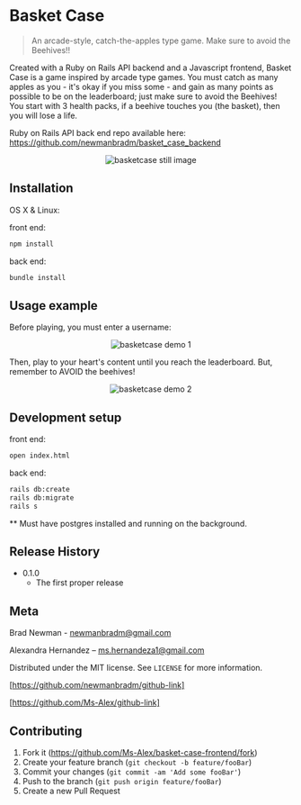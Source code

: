 # Basket Case
> An arcade-style, catch-the-apples type game. Make sure to avoid the Beehives!!

Created with a Ruby on Rails API backend and a Javascript frontend, Basket Case is a game inspired by arcade type games. You must catch as many apples as you - it's okay if you miss some - and gain as many points as possible to be on the leaderboard; just make sure to avoid the Beehives! You start with 3 health packs, if a beehive touches you (the basket), then you will lose a life.

Ruby on Rails API back end repo available here: https://github.com/newmanbradm/basket_case_backend

<p align="center">
  <img src="https://media.giphy.com/media/8FDepbpNfE0ZPxXdjB/giphy.gif" alt="basketcase still image">
</p>

## Installation

OS X & Linux:

front end: 
```sh
npm install
```

back end:
```sh
bundle install
```

## Usage example

Before playing, you must enter a username:

<p align="center">
  <img src="https://media.giphy.com/media/fZYlMl3caJxX9pGXTN/giphy.gif" alt="basketcase demo 1">
</p>


Then, play to your heart's content until you reach the leaderboard. But, remember to AVOID the beehives!

<p align="center">
  <img src="https://media.giphy.com/media/69jtMeDXW7Z2marvz8/giphy.gif" alt="basketcase demo 2">
</p>


## Development setup

front end:
```sh
open index.html
```
back end:
```sh
rails db:create
rails db:migrate
rails s
```

** Must have postgres installed and running on the background.

## Release History

* 0.1.0
    * The first proper release

## Meta

Brad Newman - newmanbradm@gmail.com

Alexandra Hernandez – ms.hernandeza1@gmail.com

Distributed under the MIT license. See ``LICENSE`` for more information.

[https://github.com/newmanbradm/github-link]

[https://github.com/Ms-Alex/github-link]

## Contributing

1. Fork it (<https://github.com/Ms-Alex/basket-case-frontend/fork>)
2. Create your feature branch (`git checkout -b feature/fooBar`)
3. Commit your changes (`git commit -am 'Add some fooBar'`)
4. Push to the branch (`git push origin feature/fooBar`)
5. Create a new Pull Request

